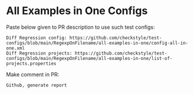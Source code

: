 # All Examples in One Configs
Paste below given to PR description to use such test configs:
```
Diff Regression config: https://github.com/checkstyle/test-configs/blob/main/RegexpOnFilename/all-examples-in-one/config-all-in-one.xml
Diff Regression projects: https://github.com/checkstyle/test-configs/blob/main/RegexpOnFilename/all-examples-in-one/list-of-projects.properties
```
Make comment in PR:
```
Github, generate report
```
